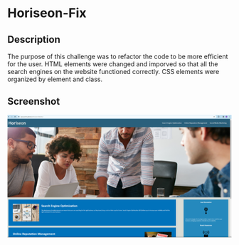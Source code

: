 # Horiseon-Fix

## Description

The purpose of this challenge was to refactor the code to be more efficient for the user. HTML elements were changed and imporved so that all the search engines on the website functioned correctly. CSS elements were organized by element and class.

## Screenshot

![](assets\images\landing-page.png)
